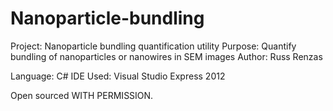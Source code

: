 # Nanoparticle-bundling
Project: Nanoparticle bundling quantification utility
Purpose: Quantify bundling of nanoparticles or nanowires in SEM images
Author: Russ Renzas

Language: C#
IDE Used: Visual Studio Express 2012

Open sourced WITH PERMISSION.
